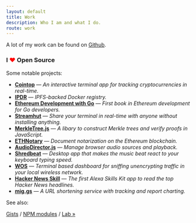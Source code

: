 ```yaml
---
layout: default
title: Work
description: Who I am and what I do.
route: work
---
```

<p>A lot of my work can be found on <a href="https://github.com/miguelmota?tab=repositories" target="_blank" rel="noopener noreferrer" data-ga-label="Work - Github">Github</a>.</p>

<h3>I <span style="color:red;">❤</span> Open Source</h3>

<p>Some notable projects:

<ul>
  <li><a href="https://github.com/miguelmota/cointop" target="_blank" rel="noopener noreferrer" data-ga-label="Work - Cointop"><strong>Cointop</strong></a> — <em>An interactive terminal app for tracking cryptocurrencies in real-time.</em></li>
  <li><a href="https://github.com/miguelmota/ipdr" target="_blank" rel="noopener noreferrer" data-ga-label="Work - IPDR"><strong>IPDR</strong></a> — <em>IPFS-backed Docker registry.</em></li>
  <li><a href="https://github.com/miguelmota/ethereum-development-with-go-book" target="_blank" rel="noopener noreferrer" data-ga-label="Work - Go Ethereum Book"><strong>Ethereum Development with Go</strong></a> — <em>First book in Ethereum development for Go developers.</em></li>
  <li><a href="https://github.com/streamhut/streamhut" target="_blank" rel="noopener noreferrer" data-ga-label="Work - Streamhut"><strong>Streamhut</strong></a> — <em>Share your terminal in real-time with anyone without installing anything.</em></li>
  <li><a href="https://github.com/miguelmota/merkletreejs" target="_blank" rel="noopener noreferrer" data-ga-label="Work - MerkleTree.js"><strong>MerkleTree.js</strong></a> — <em>A libary to construct Merkle trees and verify proofs in JavaScript.</em></li>
  <li><a href="https://github.com/miguelmota/ethnotary" target="_blank" rel="noopener noreferrer" data-ga-label="Work - ETHNotary"><strong>ETHNotary</strong></a> — <em>Document notarization on the Ethereum blockchain.</em></li>
  <li><a href="https://github.com/miguelmota/audio-director" target="_blank" rel="noopener noreferrer" data-ga-label="Work - Audio Director"><strong>AudioDirector.js</strong></a> — <em>Manage browser audio sources and playback.</em></li>
  <li><a href="https://github.com/miguelmota/shredbeat" target="_blank" rel="noopener noreferrer" data-ga-label="Work - Shredbeat"><strong>Shredbeat</strong></a> — <em>Desktop app that makes the music beat react to your keyboard typing speed.</em></li>
  <li><a href="https://github.com/miguelmota/wos" target="_blank" rel="noopener noreferrer" data-ga-label="Work - WOS"><strong>WOS</strong></a> — <em>Terminal based dashboard for sniffing unencrypting traffic in your local wireless network.</em></li>
  <li><a href="https://github.com/miguelmota/ASK-HackerNews" target="_blank" rel="noopener noreferrer" data-ga-label="Work - Hacker News Skill"><strong>Hacker News Skill</strong></a> — <em>The first Alexa Skills Kit app to read the top Hacker News headlines.</em></li>
  <li><a href="https://mig.gs/" target="_blank" rel="noopener noreferrer" data-ga-label="Work - miggs"><strong>mig.gs</strong></a> — <em>A URL shortening service with tracking and report charting.</em></li>
</ul>

<p>See also:</p>

<p><a href="https://gist.github.com/miguelmota" target="_blank" rel="noopener noreferrer" data-ga-label="Work - Github gists"> Gists</a> / <a href="https://www.npmjs.com/~miguelmota" target="_blank" rel="noopener noreferrer" data-ga-label="Work - NPM modules">NPM modules</a> / <a href="https://lab.miguelmota.com" target="_blank" rel="noopener noreferrer" data-ga-label="Work - Lab">Lab »</a></p>
